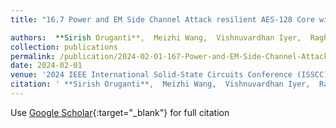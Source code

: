 ```yaml
---
title: "16.7 Power and EM Side Channel Attack resilient AES-128 Core with Round-Aligned Globally-Synchronous-Locally-Asynchronous Operation based on Tunable Replica Circuits"

authors:  **Sirish Oruganti**,  Meizhi Wang,  Vishnuvardhan Iyer,  Raghavan Kumar,  Sanu Mathew,  Yipeng Wang,  Mengtian Yang,  Jaydeep Kulkarni
collection: publications
permalink: /publication/2024-02-01-167-Power-and-EM-Side-Channel-Attack-resilient-AES-128-Core-with-Round-Aligned-Globally-Synchronous-Locally-Asynchronous-Operation-based-on-Tunable-Replica-Circuits
date: 2024-02-01
venue: '2024 IEEE International Solid-State Circuits Conference (ISSCC)'
citation: ' **Sirish Oruganti**,  Meizhi Wang,  Vishnuvardhan Iyer,  Raghavan Kumar,  Sanu Mathew,  Yipeng Wang,  Mengtian Yang,  Jaydeep Kulkarni, &quot;16.7 Power and EM Side Channel Attack resilient AES-128 Core with Round-Aligned Globally-Synchronous-Locally-Asynchronous Operation based on Tunable Replica Circuits.&quot; 2024 IEEE International Solid-State Circuits Conference (ISSCC), 2024.'
---
```

Use [Google Scholar](https://scholar.google.com/scholar?q=16.7+Power+and+EM+Side+Channel+Attack+resilient+AES+128+Core+with+Round+Aligned+Globally+Synchronous+Locally+Asynchronous+Operation+based+on+Tunable+Replica+Circuits){:target="_blank"} for full citation
